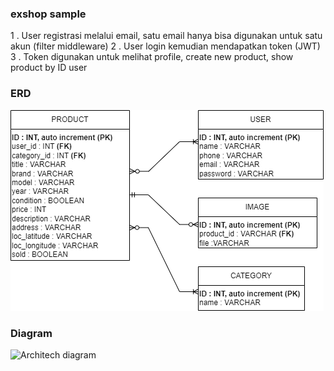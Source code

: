 ### exshop sample
1 . User registrasi melalui email, satu email hanya bisa digunakan untuk satu akun (filter middleware)
2 . User login kemudian mendapatkan token (JWT)
3 . Token digunakan untuk melihat profile, create new product, show product by ID user

### ERD
![ERD](gambar/erd.png "Entity Relationship Diagram")

### Diagram
![Architech diagram](gambar/Arhitech.png "Arhitech Diagram")
